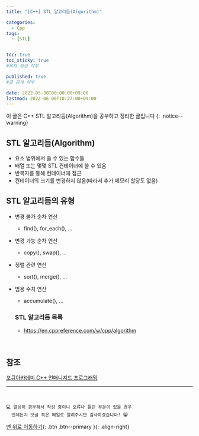 ```yaml
---
title: "[C++] STL 알고리듬(Algorithm)" 

categories:
  - Cpp
tags:
  - [STL]


toc: true
toc_sticky: true
#목차 생성 여부

published: true
#글 공개 여부

date: 2022-05-30T00:00:00+09:00
lastmod: 2022-06-06T10:27:00+09:00
---
```


<!-- description : 25자에서 160자 사이 -->
이 글은 C++ STL 알고리듬(Algorithm)을 공부하고 정리한 글입니다
{: .notice--warning}

## STL 알고리듬(Algorithm)
- 요소 범위에서 쓸 수 있는 함수들
- 배열 또는 몇몇 STL 컨테이너에 쓸 수 있음
- 반복자를 통해 컨테이너에 접근
- 컨테이너의 크기를 변경하지 않음(따라서 추가 메모리 할당도 없음)

## STL 알고리듬의 유형
- 변경 불가 순차 연산
  - find(), for_each(), ...
- 변경 가능 순차 연산
  - copy(), swap(), ...
- 정렬 관련 연산
  - sort(), merge(), ...
- 범용 수치 연산
  - accumulate(), ...

  ### STL 알고리듬 목록
  - <https://en.cppreference.com/w/cpp/algorithm>

<br>

## 참조
[포큐아카데미 C++ 언매니지드 프로그래밍](https://pocu-ko.teachable.com/p/comp3200)

***
<br>

    💻 열심히 공부해서 작성 중이니 오류나 틀린 부분이 있을 경우 
      언제든지 댓글 혹은 메일로 알려주시면 감사하겠습니다! 😸


[맨 위로 이동하기](#){: .btn .btn--primary }{: .align-right}